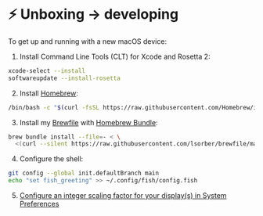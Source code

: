 # ⚡️ Unboxing → developing

To get up and running with a new macOS device:

1. Install Command Line Tools (CLT) for Xcode and Rosetta 2:
```bash
xcode-select --install
softwareupdate --install-rosetta
```
2. Install [Homebrew](https://brew.sh/):
```bash
/bin/bash -c "$(curl -fsSL https://raw.githubusercontent.com/Homebrew/install/HEAD/install.sh)"
```
3. Install my [Brewfile](Brewfile) with [Homebrew Bundle](https://github.com/Homebrew/homebrew-bundle):
```bash
brew bundle install --file=- < \
  <(curl --silent https://raw.githubusercontent.com/lsorber/brewfile/main/Brewfile)
```
4. Configure the shell:
```bash
git config --global init.defaultBranch main
echo "set fish_greeting" >> ~/.config/fish/config.fish
```
5. [Configure an integer scaling factor for your display(s) in System Preferences](https://tonsky.me/blog/monitors/)
